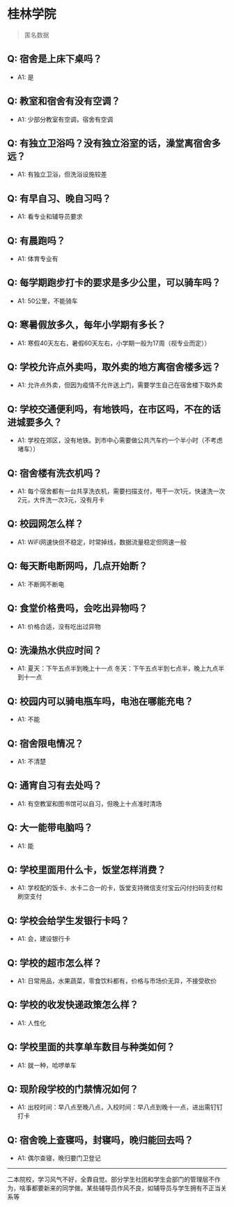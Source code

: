 # 桂林学院
> 匿名数据
## Q: 宿舍是上床下桌吗？
- A1: 是
## Q: 教室和宿舍有没有空调？
- A1: 少部分教室有空调，宿舍有空调
## Q: 有独立卫浴吗？没有独立浴室的话，澡堂离宿舍多远？
- A1: 有独立卫浴，但洗浴设施较差
## Q: 有早自习、晚自习吗？
- A1: 看专业和辅导员要求
## Q: 有晨跑吗？
- A1: 体育专业有
## Q: 每学期跑步打卡的要求是多少公里，可以骑车吗？
- A1: 50公里，不能骑车
## Q: 寒暑假放多久，每年小学期有多长？
- A1: 寒假40天左右，暑假60天左右，小学期一般为17周（视专业而定））
## Q: 学校允许点外卖吗，取外卖的地方离宿舍楼多远？
- A1: 允许点外卖，但因为疫情不允许送上门，需要学生自己在宿舍楼下取外卖
## Q: 学校交通便利吗，有地铁吗，在市区吗，不在的话进城要多久？
- A1: 学校在郊区，没有地铁。到市中心需要做公共汽车约一个半小时（不考虑堵车））
## Q: 宿舍楼有洗衣机吗？
- A1: 每个宿舍都有一台共享洗衣机，需要扫描支付，甩干一次1元，快速洗一次2元，大件洗一次3元，没有月卡
## Q: 校园网怎么样？
- A1: WiFi网速快但不稳定，时常掉线，数据流量稳定但网速一般
## Q: 每天断电断网吗，几点开始断？
- A1: 不断网不断电
## Q: 食堂价格贵吗，会吃出异物吗？
- A1: 价格合适，没有吃出过异物
## Q: 洗澡热水供应时间？
- A1: 夏天：下午五点半到晚上十一点    冬天：下午五点半到七点半，晚上九点半到十一点
## Q: 校园内可以骑电瓶车吗，电池在哪能充电？
- A1: 不能
## Q: 宿舍限电情况？
- A1: 不清楚
## Q: 通宵自习有去处吗？
- A1: 有空教室和图书馆可以自习，但晚上十点准时清场
## Q: 大一能带电脑吗？
- A1: 能
## Q: 学校里面用什么卡，饭堂怎样消费？
- A1: 学校配的饭卡、水卡二合一的卡，饭堂支持微信支付宝云闪付扫码支付和刷空支付
## Q: 学校会给学生发银行卡吗？
- A1: 会，建设银行卡
## Q: 学校的超市怎么样？
- A1: 日常用品，水果蔬菜，零食饮料都有，价格与市场价无异，不接受砍价
## Q: 学校的收发快递政策怎么样？
- A1: 人性化
## Q: 学校里面的共享单车数目与种类如何？
- A1: 就一种，哈啰单车
## Q: 现阶段学校的门禁情况如何？
- A1: 出校时间：早八点至晚八点，入校时间：早八点到晚十一点，进出需钉钉打卡
## Q: 宿舍晚上查寝吗，封寝吗，晚归能回去吗？
- A1: 偶尔查寝，晚归要门卫登记
***
二本院校，学习风气不好，全靠自觉。部分学生社团和学生会部门的管理层不作为，啥事都要新来的同学做。某些辅导员作风不良，如辅导员与学生拥有不正当关系等